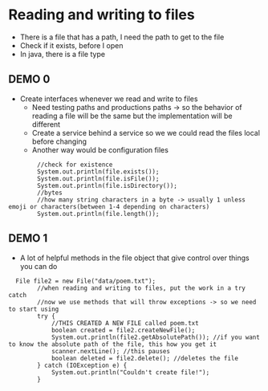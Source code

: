 # Reading and writing to files 
- There is a file that has a path, I need the path to get to the file
- Check if it exists, before I open
- In java, there is a file type

## DEMO 0
- Create interfaces whenever we read and write to files
  - Need testing paths and productions paths -> so the behavior of reading a file will be the same but the implementation will be different
  - Create a service behind a service so we we could read the files local before changing 
  - Another way would be configuration files
```
        //check for existence
        System.out.println(file.exists());
        System.out.println(file.isFile());
        System.out.println(file.isDirectory());
        //bytes
        //how many string characters in a byte -> usually 1 unless emoji or characters(between 1-4 depending on characters)
        System.out.println(file.length());
```

## DEMO 1
- A lot of helpful methods in the file object that give control over things you can do 
```
  File file2 = new File("data/poem.txt");
        //when reading and writing to files, put the work in a try catch
        //now we use methods that will throw exceptions -> so we need to start using
        try {
            //THIS CREATED A NEW FILE called poem.txt
            boolean created = file2.createNewFile();
            System.out.println(file2.getAbsolutePath()); //if you want to know the absolute path of the file, this how you get it
            scanner.nextLine(); //this pauses
            boolean deleted = file2.delete(); //deletes the file
        } catch (IOException e) {
            System.out.println("Couldn't create file!");
        }

```